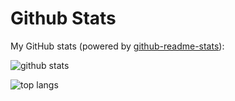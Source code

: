 # Github Stats

My GitHub stats (powered by [github-readme-stats](https://github.com/anuraghazra/github-readme-stats)):

![github stats](https://github-readme-stats.vercel.app/api?username=souravprogrammer&show_icons=true&hide_title=true&hide_border=true)

![top langs](https://github-readme-stats.vercel.app/api/top-langs/?username=souravprogrammer&layout=compact&hide_border=true)
